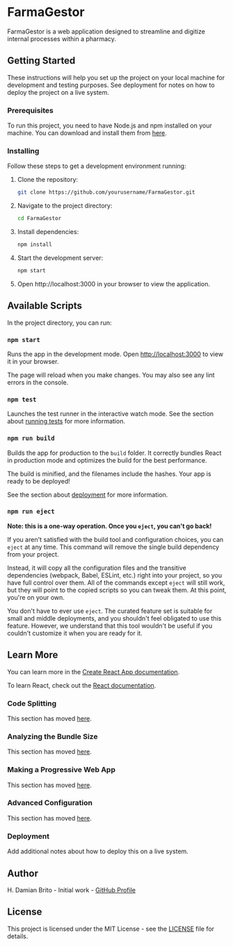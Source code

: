 # FarmaGestor

FarmaGestor is a web application designed to streamline and digitize internal processes within a pharmacy.

## Getting Started

These instructions will help you set up the project on your local machine for development and testing purposes. See deployment for notes on how to deploy the project on a live system.

### Prerequisites

To run this project, you need to have Node.js and npm installed on your machine. You can download and install them from [here](https://nodejs.org/).

### Installing

Follow these steps to get a development environment running:

1. Clone the repository:

    ```bash
    git clone https://github.com/yourusername/FarmaGestor.git
    ```

2. Navigate to the project directory:

    ```bash
    cd FarmaGestor
    ```

3. Install dependencies:

    ```bash
    npm install
    ```

4. Start the development server:

    ```bash
    npm start
    ```

5. Open http://localhost:3000 in your browser to view the application.

## Available Scripts

In the project directory, you can run:

### `npm start`

Runs the app in the development mode.
Open [http://localhost:3000](http://localhost:3000) to view it in your browser.

The page will reload when you make changes.
You may also see any lint errors in the console.

### `npm test`

Launches the test runner in the interactive watch mode.
See the section about [running tests](https://facebook.github.io/create-react-app/docs/running-tests) for more information.

### `npm run build`

Builds the app for production to the `build` folder.
It correctly bundles React in production mode and optimizes the build for the best performance.

The build is minified, and the filenames include the hashes.
Your app is ready to be deployed!

See the section about [deployment](https://facebook.github.io/create-react-app/docs/deployment) for more information.

### `npm run eject`

**Note: this is a one-way operation. Once you `eject`, you can't go back!**

If you aren't satisfied with the build tool and configuration choices, you can `eject` at any time. This command will remove the single build dependency from your project.

Instead, it will copy all the configuration files and the transitive dependencies (webpack, Babel, ESLint, etc.) right into your project, so you have full control over them. All of the commands except `eject` will still work, but they will point to the copied scripts so you can tweak them. At this point, you're on your own.

You don't have to ever use `eject`. The curated feature set is suitable for small and middle deployments, and you shouldn't feel obligated to use this feature. However, we understand that this tool wouldn't be useful if you couldn't customize it when you are ready for it.

## Learn More

You can learn more in the [Create React App documentation](https://facebook.github.io/create-react-app/docs/getting-started).

To learn React, check out the [React documentation](https://reactjs.org/).

### Code Splitting

This section has moved [here](https://facebook.github.io/create-react-app/docs/code-splitting).

### Analyzing the Bundle Size

This section has moved [here](https://facebook.github.io/create-react-app/docs/analyzing-the-bundle-size).

### Making a Progressive Web App

This section has moved [here](https://facebook.github.io/create-react-app/docs/making-a-progressive-web-app).

### Advanced Configuration

This section has moved [here](https://facebook.github.io/create-react-app/docs/advanced-configuration).

### Deployment

Add additional notes about how to deploy this on a live system.

## Author

H. Damian Brito - Initial work - [GitHub Profile](https://github.com/DamRandom)

## License

This project is licensed under the MIT License - see the [LICENSE](LICENSE) file for details.


